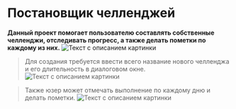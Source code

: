 # Постановщик челленджей
__Данный проект помогает пользователю составлять собственные челленджи, отследивать  прогресс, а также делать пометки по каждому из них.__
![Текст с описанием картинки](/Users/romankulakov/Desktop/challenger_analyzer/materials/image_of_start_window.png)


>Для создания требуется ввести всего  название нового челленджа и его длительность в диалоговом окне.
>![Текст с описанием картинки](/Users/romankulakov/Desktop/challenger_analyzer/materials/image_of_adding_window.png)


>Также юзер может отмечать выполнение по каждому дню и делать пометки.
>![Текст с описанием картинки](/Users/romankulakov/Desktop/challenger_analyzer/materials/image_of_challenge_window.png)


